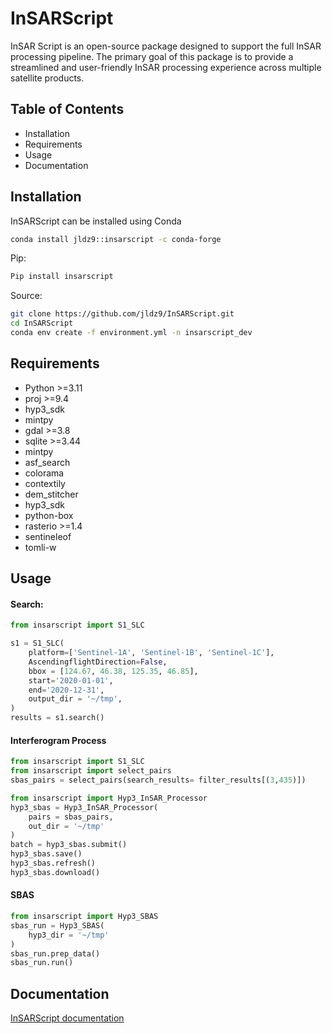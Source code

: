 # InSARScript

InSAR Script is an open-source package designed to support the full InSAR processing pipeline.
The primary goal of this package is to provide a streamlined and user-friendly InSAR processing experience across multiple satellite products.


## Table of Contents
- Installation
- Requirements
- Usage
- Documentation

## Installation 

InSARScript can be installed using Conda
```bash
conda install jldz9::insarscript -c conda-forge

```
Pip: 

```bash
Pip install insarscript
```

Source: 

```bash
git clone https://github.com/jldz9/InSARScript.git
cd InSARScript
conda env create -f environment.yml -n insarscript_dev
```

## Requirements
- Python >=3.11
- proj >=9.4
- hyp3_sdk
- mintpy
- gdal >=3.8
- sqlite >=3.44
- mintpy
- asf_search 
- colorama 
- contextily 
- dem_stitcher 
- hyp3_sdk 
- python-box 
- rasterio >=1.4
- sentineleof 
- tomli-w

## Usage 

#### Search:

```python
from insarscript import S1_SLC

s1 = S1_SLC(
    platform=['Sentinel-1A', 'Sentinel-1B', 'Sentinel-1C'],
    AscendingflightDirection=False,
    bbox = [124.67, 46.38, 125.35, 46.85],
    start='2020-01-01',
    end='2020-12-31',
    output_dir = '~/tmp',
)
results = s1.search()

```

#### Interferogram Process

```python
from insarscript import S1_SLC
from insarscript import select_pairs
sbas_pairs = select_pairs(search_results= filter_results[(3,435)])

from insarscript import Hyp3_InSAR_Processor
hyp3_sbas = Hyp3_InSAR_Processor(
    pairs = sbas_pairs,
    out_dir = '~/tmp'
)
batch = hyp3_sbas.submit()
hyp3_sbas.save()
hyp3_sbas.refresh()
hyp3_sbas.download()

```

#### SBAS

```python
from insarscript import Hyp3_SBAS
sbas_run = Hyp3_SBAS(
    hyp3_dir = '~/tmp'
)
sbas_run.prep_data()
sbas_run.run()
```

## Documentation 

[InSARScript documentation](https://jldz9.github.io/InSARScript/)

